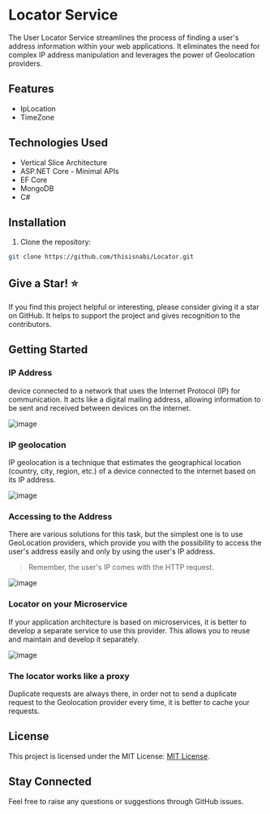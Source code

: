 # Locator Service

The User Locator Service streamlines the process of finding a user's address information within your web applications. It eliminates the need for complex IP address manipulation and leverages the power of Geolocation providers.

## Features

- IpLocation
- TimeZone

## Technologies Used

- Vertical Slice Architecture
- ASP.NET Core - Minimal APIs
- EF Core
- MongoDB
- C#

## Installation

1. Clone the repository:

```bash
git clone https://github.com/thisisnabi/Locator.git
```

## Give a Star! ⭐
If you find this project helpful or interesting, please consider giving it a star on GitHub. It helps to support the project and gives recognition to the contributors.


## Getting Started


### IP Address
device connected to a network that uses the Internet Protocol (IP) for communication. It acts like a digital mailing address, allowing information to be sent and received between devices on the internet.

![image](https://github.com/thisisnabi/Locator/assets/3371886/8116bcd0-f869-4fc2-a6bc-d36efd28c92e)


### IP geolocation

IP geolocation is a technique that estimates the geographical location (country, city, region, etc.) of a device connected to the internet based on its IP address.

![image](https://github.com/thisisnabi/Locator/assets/3371886/f0e0d3ee-d3c6-4d09-af49-8ed5ec29bb30)

### Accessing to the Address
There are various solutions for this task, but the simplest one is to use GeoLocation providers, which provide you with the possibility to access the user's address easily and only by using the user's IP address.

> Remember, the user's IP comes with the HTTP request.

![image](https://github.com/thisisnabi/Locator/assets/3371886/240154d4-ca3e-4a37-83aa-ad2e1b052c1b)


### Locator on your Microservice

If your application architecture is based on microservices, it is better to develop a separate service to use this provider. This allows you to reuse and maintain and develop it separately.

![image](https://github.com/thisisnabi/Locator/assets/3371886/b2dabebf-b176-455f-814b-68affa5e63bc)

### The locator works like a proxy
Duplicate requests are always there, in order not to send a duplicate request to the Geolocation provider every time, it is better to cache your requests.





## License
This project is licensed under the MIT License: [MIT License](https://opensource.org/licenses/MIT).

## Stay Connected
Feel free to raise any questions or suggestions through GitHub issues.
